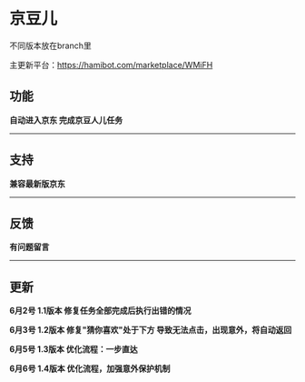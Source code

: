 # 京豆儿
不同版本放在branch里

主更新平台：https://hamibot.com/marketplace/WMiFH
## 功能
**自动进入京东 完成京豆人儿任务**
___
## 支持
**兼容最新版京东**
___
## 反馈
**有问题留言**
___
## 更新
**6月2号 1.1版本 修复任务全部完成后执行出错的情况**

**6月3号 1.2版本 修复"猜你喜欢"处于下方 导致无法点击，出现意外，将自动返回**

**6月5号 1.3版本 优化流程：一步直达**

**6月6号 1.4版本 优化流程，加强意外保护机制**
